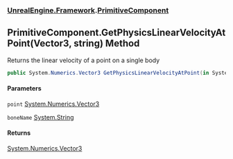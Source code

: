 ### [UnrealEngine.Framework](UnrealEngine_Framework.md 'UnrealEngine.Framework').[PrimitiveComponent](PrimitiveComponent.md 'UnrealEngine.Framework.PrimitiveComponent')
## PrimitiveComponent.GetPhysicsLinearVelocityAtPoint(Vector3, string) Method
Returns the linear velocity of a point on a single body  
```csharp
public System.Numerics.Vector3 GetPhysicsLinearVelocityAtPoint(in System.Numerics.Vector3 point, string boneName=null);
```
#### Parameters
<a name='UnrealEngine_Framework_PrimitiveComponent_GetPhysicsLinearVelocityAtPoint(System_Numerics_Vector3_string)_point'></a>
`point` [System.Numerics.Vector3](https://docs.microsoft.com/en-us/dotnet/api/System.Numerics.Vector3 'System.Numerics.Vector3')  
  
<a name='UnrealEngine_Framework_PrimitiveComponent_GetPhysicsLinearVelocityAtPoint(System_Numerics_Vector3_string)_boneName'></a>
`boneName` [System.String](https://docs.microsoft.com/en-us/dotnet/api/System.String 'System.String')  
  
#### Returns
[System.Numerics.Vector3](https://docs.microsoft.com/en-us/dotnet/api/System.Numerics.Vector3 'System.Numerics.Vector3')  
